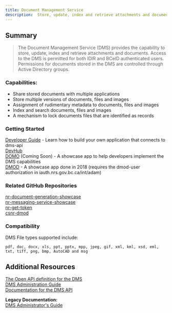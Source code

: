 ```yaml
---
title: Document Management Service  
description:  Store, update, index and retrieve attachments and documents.   
---   
```


## Summary
> The Document Management Service (DMS) provides the capability to store, update, index and retrieve attachments and documents. Access to the DMS is permitted for both IDIR and BCeID authenticated users. Permissions for documents stored in the DMS are controlled through Active Directory groups.

### Capabilities:

 * Share stored documents with multiple applications
 * Store multiple versions of documents, files and images
 * Assignment of rudimentary metadata to documents, files and images
 * Index and search documents, files and images
 * A mechanism to lock documents files that are identified as records

### Getting Started

[Developer Guide](https://www.github.com/bcgov/nr-document-management-showcase/readme.md) - Learn how to build your own application that connects to dms-api  
[DevHub](https://developer.gov.bc.ca)  
[DOMO](https://domo-master-jcyvmi-dev.pathfinder.gov.bc.ca) (Coming Soon) - A showcase app to help developers implement the DMS capabilities  
[DMOD](https://dmod.pathfinder.gov.bc.ca) - A showcase app done in 2018  (requires the dmod-user authorization in iauth.nrs.gov.bc.ca/int/adam)  

### Related GitHub Repositories
[nr-document-generation-showcase](https://github.com/bcgov/nr-document-generation-showcase)    
[nr-messaging-service-showcase](https://github.com/bcgov/nr-messaging-service-showcase)    
[nr-get-token](https://github.com/bcgov/nr-get-token)    
[csnr-dmod](https://github.com/bcgov/csnr-dmod)   

### Compatibility  

DMS File types supported include:   

``` pdf, doc, docx, xls, ppt, pptx, mpp, jpeg, gif, xml, kml, xsd, eml, txt, tiff, png, bmp, AutoCAD and msg ```

## Additional Resources

[The Open API definition for the DMS](https://apistore.nrs.gov.bc.ca/store/apis/info?provider=admin&version=v1&name=dms-api)  
[DMS Administration Guide](./admin-guide.md)  
[Documentation for the DMS API](https://apps.nrs.gov.bc.ca/int/confluence/display/DO/dms-api)  

**Legacy Documentation:**  
[DMS Administrator's Guide](https://apps.nrs.gov.bc.ca/int/confluence/pages/viewpage.action?pageId=14909703)   
